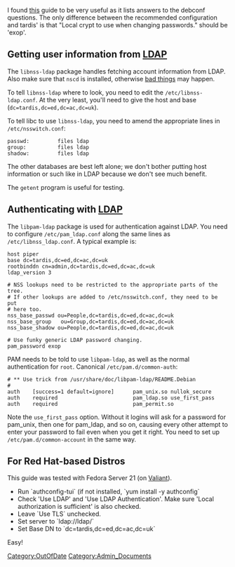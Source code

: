 I found
[this](http://www.debian-administration.org/articles/585#NSS_configuration)
guide to be very useful as it lists answers to the debconf questions.
The only difference between the recommended configuration and tardis' is
that "Local crypt to use when changing passwords." should be 'exop'.

## Getting user information from [LDAP](LDAP "wikilink")

The `libnss-ldap` package handles fetching account information from
LDAP. Also make sure that `nscd` is installed, otherwise [bad
things](http://bugs.debian.org/cgi-bin/bugreport.cgi?bug=190072) may
happen.

To tell `libnss-ldap` where to look, you need to edit the
`/etc/libnss-ldap.conf`. At the very least, you'll need to give the host
and base (`dc=tardis,dc=ed,dc=ac,dc=uk`).

To tell libc to use `libnss-ldap`, you need to amend the appropriate
lines in `/etc/nsswitch.conf`:

    passwd:         files ldap
    group:          files ldap
    shadow:         files ldap

The other databases are best left alone; we don't bother putting host
information or such like in LDAP because we don't see much benefit.

The `getent` program is useful for testing.

## Authenticating with [LDAP](LDAP "wikilink")

The `libpam-ldap` package is used for authentication against LDAP. You
need to configure `/etc/pam_ldap.conf` along the same lines as
`/etc/libnss_ldap.conf`. A typical example is:

    host piper
    base dc=tardis,dc=ed,dc=ac,dc=uk
    rootbinddn cn=admin,dc=tardis,dc=ed,dc=ac,dc=uk
    ldap_version 3

    # NSS lookups need to be restricted to the appropriate parts of the tree.
    # If other lookups are added to /etc/nsswitch.conf, they need to be put
    # here too.
    nss_base_passwd ou=People,dc=tardis,dc=ed,dc=ac,dc=uk
    nss_base_group   ou=Group,dc=tardis,dc=ed,dc=ac,dc=uk
    nss_base_shadow ou=People,dc=tardis,dc=ed,dc=ac,dc=uk

    # Use funky generic LDAP password changing.
    pam_password exop

PAM needs to be told to use `libpam-ldap`, as well as the normal
authentication for `root`. Canonical `/etc/pam.d/common-auth`:

    # ** Use trick from /usr/share/doc/libpam-ldap/README.Debian
    #
    auth    [success=1 default=ignore]      pam_unix.so nullok_secure
    auth    required                        pam_ldap.so use_first_pass
    auth    required                        pam_permit.so

Note the `use_first_pass` option. Without it logins will ask for a
password for pam_unix, then one for pam_ldap, and so on, causing every
other attempt to enter your password to fail even when you get it right.
You need to set up `/etc/pam.d/common-account` in the same way.

## For Red Hat-based Distros

This guide was tested with Fedora Server 21 (on
[Valiant](Valiant "wikilink")).

-   Run \`authconfig-tui\` (if not installed, \`yum install -y
    authconfig\`
-   Check 'Use LDAP' and 'Use LDAP Authentication'. Make sure 'Local
    authorization is sufficient' is also checked.
-   Leave \`Use TLS\` unchecked.
-   Set server to \`ldap://ldap/\`
-   Set Base DN to \`dc=tardis,dc=ed,dc=ac,dc=uk\`

Easy!

[Category:OutOfDate](Category:OutOfDate "wikilink")
[Category:Admin_Documents](Category:Admin_Documents "wikilink")